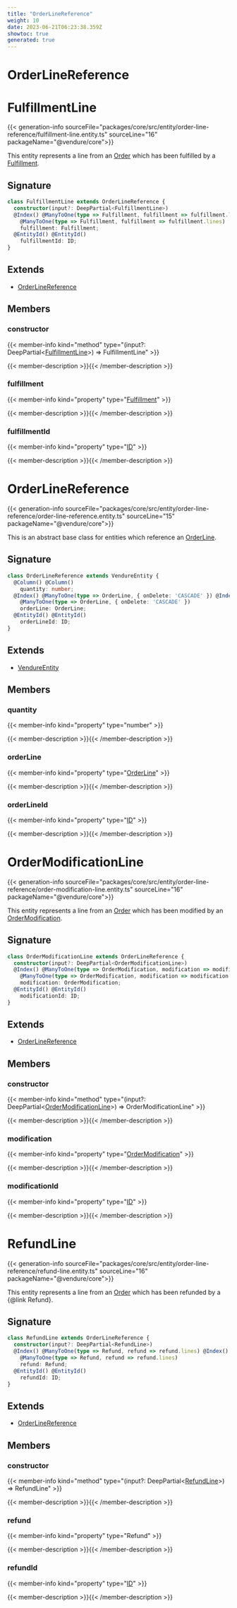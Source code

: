 ```yaml
---
title: "OrderLineReference"
weight: 10
date: 2023-06-21T06:23:38.359Z
showtoc: true
generated: true
---
```

<!-- This file was generated from the Vendure source. Do not modify. Instead, re-run the "docs:build" script -->

# OrderLineReference
<div class="symbol">


# FulfillmentLine

{{< generation-info sourceFile="packages/core/src/entity/order-line-reference/fulfillment-line.entity.ts" sourceLine="16" packageName="@vendure/core">}}

This entity represents a line from an <a href='/typescript-api/entities/order#order'>Order</a> which has been fulfilled by a <a href='/typescript-api/entities/fulfillment#fulfillment'>Fulfillment</a>.

## Signature

```TypeScript
class FulfillmentLine extends OrderLineReference {
  constructor(input?: DeepPartial<FulfillmentLine>)
  @Index() @ManyToOne(type => Fulfillment, fulfillment => fulfillment.lines) @Index()
    @ManyToOne(type => Fulfillment, fulfillment => fulfillment.lines)
    fulfillment: Fulfillment;
  @EntityId() @EntityId()
    fulfillmentId: ID;
}
```
## Extends

 * <a href='/typescript-api/entities/order-line-reference#orderlinereference'>OrderLineReference</a>


## Members

### constructor

{{< member-info kind="method" type="(input?: DeepPartial&#60;<a href='/typescript-api/entities/order-line-reference#fulfillmentline'>FulfillmentLine</a>&#62;) => FulfillmentLine"  >}}

{{< member-description >}}{{< /member-description >}}

### fulfillment

{{< member-info kind="property" type="<a href='/typescript-api/entities/fulfillment#fulfillment'>Fulfillment</a>"  >}}

{{< member-description >}}{{< /member-description >}}

### fulfillmentId

{{< member-info kind="property" type="<a href='/typescript-api/common/id#id'>ID</a>"  >}}

{{< member-description >}}{{< /member-description >}}


</div>
<div class="symbol">


# OrderLineReference

{{< generation-info sourceFile="packages/core/src/entity/order-line-reference/order-line-reference.entity.ts" sourceLine="15" packageName="@vendure/core">}}

This is an abstract base class for entities which reference an <a href='/typescript-api/entities/order-line#orderline'>OrderLine</a>.

## Signature

```TypeScript
class OrderLineReference extends VendureEntity {
  @Column() @Column()
    quantity: number;
  @Index() @ManyToOne(type => OrderLine, { onDelete: 'CASCADE' }) @Index()
    @ManyToOne(type => OrderLine, { onDelete: 'CASCADE' })
    orderLine: OrderLine;
  @EntityId() @EntityId()
    orderLineId: ID;
}
```
## Extends

 * <a href='/typescript-api/entities/vendure-entity#vendureentity'>VendureEntity</a>


## Members

### quantity

{{< member-info kind="property" type="number"  >}}

{{< member-description >}}{{< /member-description >}}

### orderLine

{{< member-info kind="property" type="<a href='/typescript-api/entities/order-line#orderline'>OrderLine</a>"  >}}

{{< member-description >}}{{< /member-description >}}

### orderLineId

{{< member-info kind="property" type="<a href='/typescript-api/common/id#id'>ID</a>"  >}}

{{< member-description >}}{{< /member-description >}}


</div>
<div class="symbol">


# OrderModificationLine

{{< generation-info sourceFile="packages/core/src/entity/order-line-reference/order-modification-line.entity.ts" sourceLine="16" packageName="@vendure/core">}}

This entity represents a line from an <a href='/typescript-api/entities/order#order'>Order</a> which has been modified by an <a href='/typescript-api/entities/order-modification#ordermodification'>OrderModification</a>.

## Signature

```TypeScript
class OrderModificationLine extends OrderLineReference {
  constructor(input?: DeepPartial<OrderModificationLine>)
  @Index() @ManyToOne(type => OrderModification, modification => modification.lines) @Index()
    @ManyToOne(type => OrderModification, modification => modification.lines)
    modification: OrderModification;
  @EntityId() @EntityId()
    modificationId: ID;
}
```
## Extends

 * <a href='/typescript-api/entities/order-line-reference#orderlinereference'>OrderLineReference</a>


## Members

### constructor

{{< member-info kind="method" type="(input?: DeepPartial&#60;<a href='/typescript-api/entities/order-line-reference#ordermodificationline'>OrderModificationLine</a>&#62;) => OrderModificationLine"  >}}

{{< member-description >}}{{< /member-description >}}

### modification

{{< member-info kind="property" type="<a href='/typescript-api/entities/order-modification#ordermodification'>OrderModification</a>"  >}}

{{< member-description >}}{{< /member-description >}}

### modificationId

{{< member-info kind="property" type="<a href='/typescript-api/common/id#id'>ID</a>"  >}}

{{< member-description >}}{{< /member-description >}}


</div>
<div class="symbol">


# RefundLine

{{< generation-info sourceFile="packages/core/src/entity/order-line-reference/refund-line.entity.ts" sourceLine="16" packageName="@vendure/core">}}

This entity represents a line from an <a href='/typescript-api/entities/order#order'>Order</a> which has been refunded by a {@link Refund}.

## Signature

```TypeScript
class RefundLine extends OrderLineReference {
  constructor(input?: DeepPartial<RefundLine>)
  @Index() @ManyToOne(type => Refund, refund => refund.lines) @Index()
    @ManyToOne(type => Refund, refund => refund.lines)
    refund: Refund;
  @EntityId() @EntityId()
    refundId: ID;
}
```
## Extends

 * <a href='/typescript-api/entities/order-line-reference#orderlinereference'>OrderLineReference</a>


## Members

### constructor

{{< member-info kind="method" type="(input?: DeepPartial&#60;<a href='/typescript-api/entities/order-line-reference#refundline'>RefundLine</a>&#62;) => RefundLine"  >}}

{{< member-description >}}{{< /member-description >}}

### refund

{{< member-info kind="property" type="Refund"  >}}

{{< member-description >}}{{< /member-description >}}

### refundId

{{< member-info kind="property" type="<a href='/typescript-api/common/id#id'>ID</a>"  >}}

{{< member-description >}}{{< /member-description >}}


</div>
